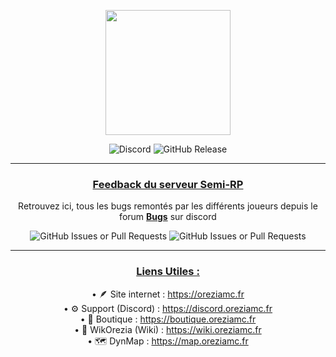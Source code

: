 <ins><p align="center"><img style="height:200px" src="https://oreziamc.fr/img/logo.png"></p>
<p align="center"><img alt="Discord" src="https://img.shields.io/discord/778624251833221120?style=for-the-badge&logo=discord&logoColor=white&labelColor=6A7EC2&color=7389D8"> <img alt="GitHub Release" src="https://img.shields.io/github/v/release/Orezia/SemiRP.svg?style=for-the-badge&logo=codecrafters&logoColor=white&labelColor=78b883&color=d9c0b1"></p>

---
### **<ins><p align="center">Feedback du serveur Semi-RP</p>**
<p align="center">Retrouvez ici, tous les bugs remontés par les différents joueurs depuis le forum <b><a href="https://discord.com/channels/778624251833221120/1231767083172237373">Bugs</a></b> sur discord</p>
<p align="center"><img alt="GitHub Issues or Pull Requests" src="https://img.shields.io/github/issues/Orezia/SemiRP?style=for-the-badge"> <img alt="GitHub Issues or Pull Requests" src="https://img.shields.io/github/issues-closed/Orezia/SemiRP?style=for-the-badge&color=red"></p>

---
### **<ins><p align="center">Liens Utiles :</p>**

<p align="center">• 🪶 Site internet : <a href="https://oreziamc.fr">https://oreziamc.fr</a><br>
• ⚙️ Support (Discord) : <a href="https://discord.oreziamc.fr">https://discord.oreziamc.fr</a><br>
• 💎 Boutique : <a href="https://boutique.oreziamc.fr">https://boutique.oreziamc.fr</a><br>
• 📖 WikOrezia (Wiki) : <a href="https://wiki.oreziamc.fr">https://wiki.oreziamc.fr</a><br>
• 🗺️ DynMap : <a href="https://map.oreziamc.fr">https://map.oreziamc.fr</a></p>


